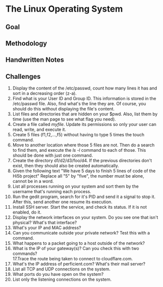# The Linux Operating System 

## Goal

## Methodology 

## Handwritten Notes 

## Challenges
1. Display the content of the /etc/passwd, count how many lines it has and sort in a decreasing order (z-a).  
2. Find what is your User ID and Group ID. This information is stored in the /etc/passwd file. Also, find what's the line they are. Of course, you should do this without displaying the file's content.  
3. List files and directories that are hidden on your $pwd. Also, list them by time (use the man page to see what flag you need).  
4. Create a file called *myfile*. Update its permissions so only your user can read, write, and execute it.   
5. Create 5 files (f1,f2,...,f5) without having to type 5 times the touch command.   
6. Move to another location where those 5 files are not. Then do a search to find them, and execute the *ls -l* command to each of those. This should be done with just one command.   
7. Create the directory d1/d2/d3/foo/d4. If the previous directories don't exist, then they should also be created automatically.  
8. Given the following text "We have 5 days to finish 5 lines of code of the Hi5b project" Replace all "5" by "five", the number must be alone, cannot be in a word.  
9. List all processes running on your system and sort them by the username that's running each process.  
10. Run the gedit program, search for it's PID and send it a signal to stop it. After this, send another one resume its execution.  
11. Install SSH server. Start the service, and check its status. If it is not enabled, do it.   
12. Display the network interfaces on your system. Do you see one that isn't physical? What's that interface?  
13. What's your IP and MAC address?  
14. Can you communicate outside your private network? Test this with a command.   
15. What happens to a packet going to a host outside of the network?  
16. What is the IP of your gateway(s)? Can you check this with two commands?  
17.Trace the route being taken to connect to cloudflare.com.  
18. What's the IP address of perficient.com? What's their mail server?  
19. List all TCP and UDP connections on the system.  
20. What ports do you have open on the system?  
21. List only the listening connections on the system.  
